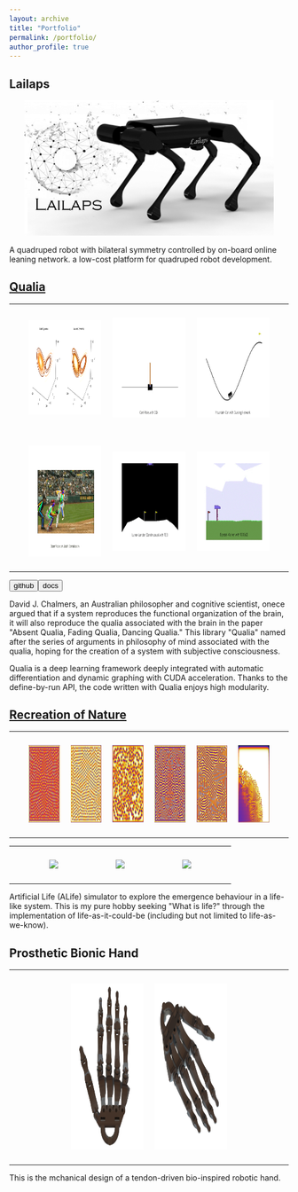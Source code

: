 ```yaml
---
layout: archive
title: "Portfolio"
permalink: /portfolio/
author_profile: true
---
```


## Lailaps
<p align="center"><img src="/images/lailaps.PNG" width="450"/></p>

A quadruped robot with bilateral symmetry controlled by on-board online leaning network. a low-cost platform for quadruped robot development.


## [Qualia](https://github.com/Kashu7100/Qualia2.0)
<table style="width:100%;border:0px;border-spacing:0px;border-collapse:collapse;margin-right:auto;margin-left:auto;">
  <tbody>
    <tr>
      <td style="padding:10px;width:5%;vertical-align:middle">
      </td>
      <td style="padding:10px;width:30%;vertical-align:middle">
        <p align="center"><img src="/images/lorenz_compare.png" height="170"/></p>
      </td>
      <td style="padding:10px;width:30%;vertical-align:middle">
        <p align="center"><img src="/images/cartpole_dqn.gif" height="180"/></p>
      </td>
      <td style="padding:10px;width:30%;vertical-align:middle">
        <p align="center"><img src="/images/mountaincar_duelingnet.gif" height="180"/></p>
      </td>
      <td style="padding:10px;width:5%;vertical-align:middle">
      </td>
    </tr>
    <tr>
      <td style="padding:10px;width:5%;vertical-align:middle">
      </td>
      <td style="padding:10px;width:30%;vertical-align:middle">
        <p align="center"><img src="/images/baseball.gif" height="200"/></p>
      </td>
      <td style="padding:10px;width:30%;vertical-align:middle">
        <p align="center"><img src="/images/lunar_lander_cont_td3.gif" height="180"/></p>
      </td>
      <td style="padding:10px;width:30%;vertical-align:middle">
        <p align="center"><img src="/images/bipedal_walker_td3.gif" height="180"/></p>
      </td>
      <td style="padding:10px;width:5%;vertical-align:middle">
      </td>
    </tr>
  </tbody>
</table>

<button class="btn btn-round btn-sm btn-ghost-blue" onclick="location.href='https://github.com/Kashu7100/Qualia2.0'">github</button><button class="btn btn-round btn-sm btn-ghost-blue" onclick="location.href='https://kashu7100.github.io/Qualia2.0/index.html'">docs</button>

David J. Chalmers, an Australian philosopher and cognitive scientist, onece argued that if a system reproduces the functional organization of the brain, it will also reproduce the qualia associated with the brain in the paper "Absent Qualia, Fading Qualia, Dancing Qualia." This library "Qualia" named after the series of arguments in philosophy of mind associated with the qualia, hoping for the creation of a system with subjective consciousness.

Qualia is a deep learning framework deeply integrated with automatic differentiation and dynamic graphing with CUDA acceleration. Thanks to the define-by-run API, the code written with Qualia enjoys high modularity.

## [Recreation of Nature](https://github.com/Kashu7100/Recreation-of-Nature)
<table style="width:100%;border:0px;border-spacing:0px;border-collapse:collapse;margin-right:auto;margin-left:auto;">
  <tbody>
    <tr>
      <td style="padding:10px;width:5%;vertical-align:middle">
      </td>
      <td style="padding:10px;width:15%;vertical-align:middle">
        <p align="center"><img src="/images/self_replacing_spots.png" height="140"/></p>
      </td>
      <td style="padding:10px;width:15%;vertical-align:middle">
        <p align="center"><img src="/images/stable_spots.png" height="140"/></p>
      </td>
      <td style="padding:10px;width:15%;vertical-align:middle">
        <p align="center"><img src="/images/unstable_spots.png" height="140"/></p>
      </td>
      <td style="padding:10px;width:15%;vertical-align:middle">
        <p align="center"><img src="/images/labyrinthine_pattern.png" height="140"/></p>
      </td>
      <td style="padding:10px;width:15%;vertical-align:middle">
        <p align="center"><img src="/images/worm_like_pattern.png" height="140"/></p>
      </td>
      <td style="padding:10px;width:15%;vertical-align:middle">
        <p align="center"><img src="/images/fk_map.png" height="140"/></p>
      </td>
      <td style="padding:10px;width:5%;vertical-align:middle">
      </td>
    </tr>
  </tbody>
</table>
<table style="width:100%;border:0px;border-spacing:0px;border-collapse:collapse;margin-right:auto;margin-left:auto;">
  <tbody>
    <tr>
      <td style="padding:10px;width:5%;vertical-align:middle">
      </td>
      <td style="padding:10px;width:30%;vertical-align:middle">
        <p align="center"><img src="/images/boids_swarm_formation.gif" height="185"/></p>
      </td>
      <td style="padding:10px;width:30%;vertical-align:middle">
        <p align="center"><img src="/images/boids_predator_prey.gif" height="185"/></p>
      </td>
      <td style="padding:10px;width:30%;vertical-align:middle">
        <p align="center"><img src="/images/pps.gif" height="185"/></p>
      </td>
      <td style="padding:10px;width:5%;vertical-align:middle">
      </td>
    </tr>
  </tbody>
</table>


Artificial Life (ALife) simulator to explore the emergence behaviour in a life-like system. This is my pure hobby seeking "What is life?" through the implementation of life-as-it-could-be (including but not limited to life-as-we-know).

## Prosthetic Bionic Hand
<table style="width:100%;border:0px;border-spacing:0px;border-collapse:collapse;margin-right:auto;margin-left:auto;">
  <tbody>
    <tr>
      <td style="padding:10px;width:20%;vertical-align:middle">
      </td>
      <td style="padding:10px;width:30%;vertical-align:middle">
        <p align="center"><img src="/images/hand.PNG" height="300"/></p>
      </td>
      <td style="padding:10px;width:30%;vertical-align:middle">
        <p align="center"><img src="/images/hand2.PNG" height="300"/></p>
      </td>
      <td style="padding:10px;width:20%;vertical-align:middle">
      </td>
    </tr>
  </tbody>
</table>

This is the mchanical design of a tendon-driven bio-inspired robotic hand.  
